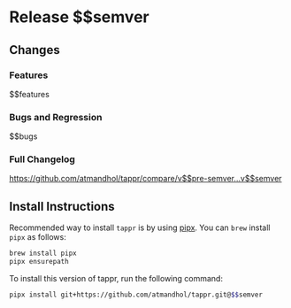 # Release $$semver

## Changes
### Features
$$features

### Bugs and Regression
$$bugs

### Full Changelog
https://github.com/atmandhol/tappr/compare/v$$pre-semver...v$$semver

## Install Instructions
Recommended way to install `tappr` is by using [pipx](https://pypa.github.io/pipx/#install-pipx).
You can `brew` install `pipx` as follows:

```bash
brew install pipx
pipx ensurepath
```

To install this version of tappr, run the following command:
```sh
pipx install git+https://github.com/atmandhol/tappr.git@$$semver
```
